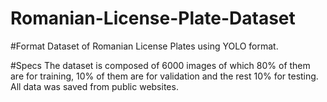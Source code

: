 # Romanian-License-Plate-Dataset

#Format
Dataset of Romanian License Plates using YOLO format.

#Specs
The dataset is composed of 6000 images of which 80% of them are for training, 10% of them are for validation and the rest 10% for testing. All data was saved from public websites.
